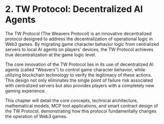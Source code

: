 # 2. TW Protocol: Decentralized AI Agents

The TW Protocol (The Weavers Protocol) is an innovative decentralized protocol designed to address the decentralization of operational logic in Web3 games. By migrating game character behavior logic from centralized servers to local AI agents on players' devices, the TW Protocol achieves true decentralization at the game logic level.

The core innovation of the TW Protocol lies in its use of decentralized AI agents (called "Weavers") to control game character behavior, while utilizing blockchain technology to verify the legitimacy of these actions. This design not only eliminates the single point of failure risk associated with centralized servers but also provides players with a completely new gaming experience.

This chapter will detail the core concepts, technical architecture, mathematical models, MCP tool applications, and smart contract design of the TW Protocol, demonstrating how this protocol fundamentally changes the operation of Web3 games.

